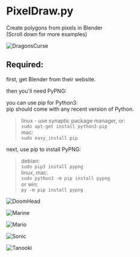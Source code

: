 # PixelDraw.py
Create polygons from pixels in Blender  
(Scroll down for more examples)

![DragonsCurse](https://pbs.twimg.com/media/C6txshdWYAAWOkV.jpg)

Required:
-----------------------
first, get Blender from their website.  

then you'll need PyPNG:  

you can use pip for Python3:  
        pip should come with any recent version of Python.  
>linux - use synaptic package manager, or:  
        `sudo apt-get install python3-pip`  
>mac:  
        `sudo easy_install pip`  

  next, use pip to install PyPNG:  
>debian:  
        `sudo pip3 install pypng`  
>linux, mac:  
        `sudo python3 -m pip install pypng`  
>or win:  
        `py -m pip install pypng`  

![DoomHead](https://pbs.twimg.com/media/C6ooNZOWkAIboX_.jpg)

![Marine](https://pbs.twimg.com/media/C6oT841U0AAV5Z7.jpg)

![Mario](https://pbs.twimg.com/media/C6n3KkxVwAA60rF.jpg)

![Sonic](https://pbs.twimg.com/media/C6tSL9WWcAApNzz.jpg)

![Tanooki](https://pbs.twimg.com/media/C6mZrflWwAAOWOK.jpg)
